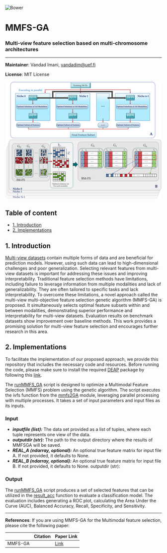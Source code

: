 ![Bower](https://img.shields.io/bower/l/Mi) 
# MMFS-GA

### Multi-view feature selection based on multi-chromosome architectures

--------
**Maintainer**: Vandad Imani, vandadim@uef.fi

**License**: MIT License 


<img src="fig.jpg" width="700">


## Table of content
- [1. Introduction](#id-section1)
- [2. Implementations](#id-section2) 

<div id='id-section1'/>

## 1. Introduction

[Multi-view datasets](Multimodal%20Dataset/) contain multiple forms of data and are beneficial for prediction models. However, using such data can lead to high-dimensional challenges and poor generalization. Selecting relevant features from multi-view datasets is important for addressing these issues and improving interpretability. Traditional feature selection methods have limitations, including failure to leverage information from multiple modalities and lack of generalizability. They are often tailored to specific tasks and lack interpretability. To overcome these limitations, a novel approach called the multi-view multi-objective feature selection genetic algorithm (MMFS-GA) is proposed. It simultaneously selects optimal feature subsets within and between modalities, demonstrating superior performance and interpretability for multi-view datasets. Evaluation results on benchmark datasets show improvement over baseline methods. This work provides a promising solution for multi-view feature selection and encourages further research in this area.

<div id='id-section2'/>

## 2. Implementations

To facilitate the implementation of our proposed approach, we provide this repository that includes the necessary code and resources. Before running the code, please make sure to install the required [DEAP](https://github.com/DEAP/deap) package by following this [link](https://pypi.org/project/deap/).

The [runMMFS_GA](https://github.com/vandadim/MMFS-GA/blob/main/mmfs-GA/runMMFS_GA.py) script is designed to optimize a Multimodal Feature Selection (MMFS) problem using the genetic algorithm. The script executes the ivfs function from the [mmfs2GA](https://github.com/vandadim/MMFS-GA/blob/main/mmfs-GA/mmfs2GA.py) module, leveraging parallel processing with multiple processes. It takes a set of input parameters and input files as its inputs.

### Input

- ***inputfile (list):*** The data set provided as a list of tuples, where each tuple represents one view of the data.
- ***outputdir (str):*** The path to the output directory where the results of MMFSGA will be saved.
- ***REAL_A (ndarray, optional):*** An optional true feature matrix for input file A. If not provided, it defaults to None.
- ***REAL_B (ndarray, optional):*** An optional true feature matrix for input file B. If not provided, it defaults to None.
outputdir (str): 
 
### Output

The [runMMFS_GA](https://github.com/vandadim/MMFS-GA/blob/main/mmfs-GA/runMMFS_GA.py) script produces a set of selected features that can be utilized in the [result_acc](https://github.com/vandadim/MMFS-GA/blob/main/mmfs-GA/results_acc.py) function to evaluate a classification model. The evaluation includes generating a ROC plot, calculating the Area Under the Curve (AUC), Balanced Accuracy, Recall, Specificity, and Sensitivity.

--------
**References**: If you are using MMFS-GA for the Multimodal feature selection, please cite the following paper:


|       | Citation     | Paper Link
| -------------  | -------------  | -------------  |
| MMFS-GA    |  |[Link](https://github.com/vandadim)| 
